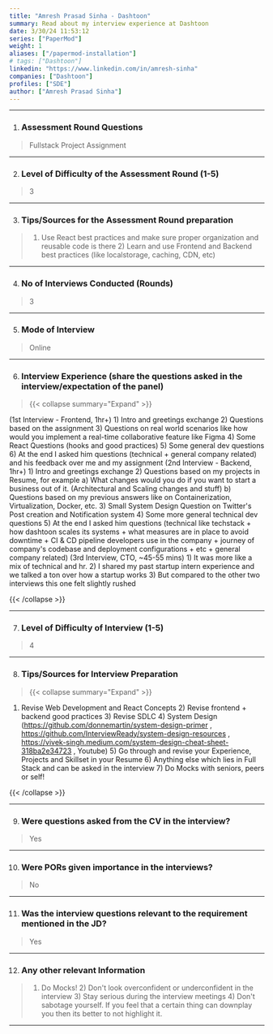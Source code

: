 ```yaml
---
title: "Amresh Prasad Sinha - Dashtoon"
summary: Read about my interview experience at Dashtoon
date: 3/30/24 11:53:12
series: ["PaperMod"]
weight: 1
aliases: ["/papermod-installation"]
# tags: ["Dashtoon"]
linkedin: "https://www.linkedin.com/in/amresh-sinha"
companies: ["Dashtoon"]
profiles: ["SDE"]
author: ["Amresh Prasad Sinha"]
---
```

---
1. ### Assessment Round Questions

> Fullstack Project Assignment

---

2. ### Level of Difficulty of the Assessment Round (1-5)

> 3

---

3. ### Tips/Sources for the Assessment Round preparation

> 1) Use React best practices and make sure proper organization and reusable code is there 2) Learn and use Frontend and Backend best practices (like localstorage, caching, CDN, etc)

---

4. ### No of Interviews Conducted (Rounds)

> 3

---

5. ### Mode of Interview

> Online

---

6. ### Interview Experience (share the questions asked in the interview/expectation of the panel)

> {{< collapse summary="Expand" >}}

(1st Interview - Frontend, 1hr+) 1) Intro and greetings exchange 2) Questions based on the assignment 3) Questions on real world scenarios like how would you implement a real-time collaborative feature like Figma 4) Some React Questions (hooks and good practices) 5) Some general dev questions 6) At the end I asked him questions (technical + general company related) and his feedback over me and my assignment (2nd Interview - Backend, 1hr+) 1) Intro and greetings exchange 2) Questions based on my projects in Resume, for example a) What changes would you do if you want to start a business out of it. (Architectural and Scaling changes and stuff) b) Questions based on my previous answers like on Containerization, Virtualization, Docker, etc. 3) Small System Design Question on Twitter's Post creation and Notification system 4) Some more general technical dev questions 5) At the end I asked him questions (technical like techstack + how dashtoon scales its systems + what measures are in place to avoid downtime + CI & CD pipeline developers use in the company + journey of company's codebase and deployment configurations + etc + general company related) (3rd Interview, CTO, ~45-55 mins) 1) It was more like a mix of technical and hr. 2) I shared my past startup intern experience and we talked a ton over how a startup works 3) But compared to the other two interviews this one felt slightly rushed

{{< /collapse >}}

---

7. ### Level of Difficulty of Interview (1-5)

> 4

---

8. ### Tips/Sources for Interview Preparation

> {{< collapse summary="Expand" >}}

1) Revise Web Development and React Concepts 2) Revise frontend + backend good practices 3) Revise SDLC 4) System Design (https://github.com/donnemartin/system-design-primer , https://github.com/InterviewReady/system-design-resources , https://vivek-singh.medium.com/system-design-cheat-sheet-318ba2e34723 , Youtube) 5) Go through and revise your Experience, Projects and Skillset in your Resume 6) Anything else which lies in Full Stack and can be asked in the interview 7) Do Mocks with seniors, peers or self!

{{< /collapse >}}

---

9. ### Were questions asked from the CV in the interview?

> Yes

---

10. ### Were PORs given importance in the interviews?

> No

---

11. ### Was the interview questions relevant to the requirement mentioned in the JD?

> Yes

---

12. ### Any other relevant Information

> 1) Do Mocks! 2) Don't look overconfident or underconfident in the interview 3) Stay serious during the interview meetings 4) Don't sabotage yourself. If you feel that a certain thing can downplay you then its better to not highlight it.

---

